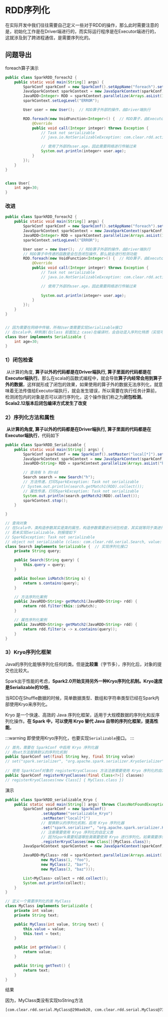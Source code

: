 # RDD序列化

在实际开发中我们往往需要自己定义一些对于RDD的操作，那么此时需要注意的是，初始化工作是在Driver端进行的，而实际运行程序是在Executor端进行的，这就涉及到了跨进程通信，是需要序列化的。

## 问题导出

foreach算子演示

```java
public class SparkRDD_foreach2 {
    public static void main(String[] args) {
        SparkConf sparkConf = new SparkConf().setAppName("foreach").setMaster("local[*]");
        JavaSparkContext sparkContext = new JavaSparkContext(sparkConf);
        JavaRDD<Integer> RDD = sparkContext.parallelize(Arrays.asList(1,2,3,4));
        sparkContext.setLogLevel("ERROR");

        User user = new User();  // RDD算子外部的操作，由Driver端执行

        RDD.foreach(new VoidFunction<Integer>() {  // RDD算子，由Executor端执行
            @Override
            public void call(Integer integer) throws Exception {
                // Task not serializable
                // java.io.NotSerializableException: com.clear.rdd.action.User

                // 使用了外部的user.age，因此需要网络进行传输过来
                System.out.println(integer+ user.age);  
            }
        });
    }
}


class User{
    int age=30;
}
```

### 改进

```java
public class SparkRDD_foreach2 {
    public static void main(String[] args) {
        SparkConf sparkConf = new SparkConf().setAppName("foreach").setMaster("local[*]");
        JavaSparkContext sparkContext = new JavaSparkContext(sparkConf);
        JavaRDD<Integer> RDD = sparkContext.parallelize(Arrays.asList(1,2,3,4));
        sparkContext.setLogLevel("ERROR");

        User user = new User();  // RDD算子外部的操作，由Driver端执行
        // RDD算子中传递的函数是会包含闭包操作，那么就会进行检测功能
        RDD.foreach(new VoidFunction<Integer>() {  // RDD算子，由Executor端执行
            @Override
            public void call(Integer integer) throws Exception {
                // Task not serializable
                // java.io.NotSerializableException: com.clear.rdd.action.User

                // 使用了外部的user.age，因此需要网络进行传输过来
                
                System.out.println(integer+ user.age);
            }
        });
    }
}


// 因为需要在网络中传输，所有User类需要实现Serializable接口
// 在scala中，样例类(在class 前面加上 case)在编译时，会自动混入序列化特质（实现可序列化接口）
class User implements Serializable {
    int age=30;
}
```

### 1）闭包检查

​	从计算的角度, **算子以外的代码都是在Driver端执行, 算子里面的代码都是在Executor端执行**。那么在scala的函数式编程中，就会导致**算子内经常会用到算子外的数据**，这样就形成了闭包的效果，如果使用的算子外的数据无法序列化，就意味着无法传值给Executor端执行，就会发生错误，所以需要在执行任务计算前，检测闭包内的对象是否可以进行序列化，这个操作我们称之为**闭包检测**。**Scala2.12版本后闭包编译方式发生了改变**



### 2）序列化方法和属性

​	**从计算的角度, 算子以外的代码都是在Driver端执行, 算子里面的代码都是在Executor端执行**，代码如下

```java
public class SparkRDD_Serializable {
    public static void main(String[] args) {
        SparkConf sparkConf = new SparkConf().setMaster("local[*]").setAppName("序列化");
        JavaSparkContext sparkContext = new JavaSparkContext(sparkConf);
        JavaRDD<String> RDD = sparkContext.parallelize(Arrays.asList("hello world", "hello spark","nhk"));

        // 查询有 h 的rdd
        Search search = new Search("h");
        // 方法传递，打印SparkException: Task not serializable
       // System.out.println(search.getMatch1(RDD).collect());
        // 属性传递，打印SparkException: Task not serializable
        System.out.println(search.getMatch2(RDD).collect());
        sparkContext.stop();
    }

}

// 查询对象
// 在Scala中，类构造参数其实是类的属性，构造参数需要进行闭包检查，其实就等同于类进行闭包检测
// 若未实现Serializable，则报错如下
// SparkException: Task not serializable
// object not serializable (class: com.clear.rdd.serial.Search, value: com.clear.rdd.serial.Search@2ab2710)
class Search implements Serializable {  // 实现序列化接口
    private String query;

    public Search(String query) {
        this.query = query;
    }

    public Boolean isMatch(String s) {
        return s.contains(query);
    }

    // 方法序列化案例
    public JavaRDD<String> getMatch1(JavaRDD<String> rdd) {
        return rdd.filter(this::isMatch);
    }

    // 属性序列化案例
    public JavaRDD<String> getMatch2(JavaRDD<String> rdd) {
        return rdd.filter(x -> x.contains(query));
    }
}
```


### 3）Kryo序列化框架

​Java的序列化能够序列化任何的类。但是**比较重**（字节多），序列化后，对象的提交也比较大。

Spark出于性能的考虑，**Spark2.0开始支持另外一种Kryo序列化机制。Kryo速度是Serializable的10倍**。

当RDD在Shuffle数据的时候，简单数据类型、数组和字符串类型已经在Spark内部使用Kryo来序列化。

​Kryo 是一个快速、高效的 Java 序列化框架，适用于大规模数据的序列化和反序列化操作。**在 Spark 中，可以使用 Kryo 替代 Java 自带的序列化框架，提高性能**。

:::warning
即使使用Kryo序列化，也要实现`Serializable`接口。
:::

```java
// 首先，需要在 SparkConf 中启用 Kryo 序列化器
// 用set方法替换默认的序列化机制
public SparkConf set(final String key, final String value)
// set("spark.serializer", "org.apache.spark.serializer.KryoSerializer")
    
// 使用 SparkConf对象的 registerKryoClasses 方法注册需要使用 Kryo 序列化的自定义类
public SparkConf registerKryoClasses(final Class<?>[] classes)
// registerKryoClasses(new Class[] { MyClass.class })
```

演示

```java
public class SparkRDD_serializable_Kryo {
    public static void main(String[] args) throws ClassNotFoundException {
        SparkConf sparkConf = new SparkConf()
                .setAppName("serializable_Kryo")
                .setMaster("local[*]")
                // 替换默认的序列化机制，启用 Kryo 序列化器
                .set("spark.serializer", "org.apache.spark.serializer.KryoSerializer")
                // 注册需要使用 Kryo 序列化的自定义类
                // 因为Spark需要知道哪些类需要使用 Kryo 进行序列化。如果需要序列化多个类，可以将它们一起注册。
                .registerKryoClasses(new Class[]{MyClass.class});
        JavaSparkContext sparkContext = new JavaSparkContext(sparkConf);

        JavaRDD<MyClass> rdd = sparkContext.parallelize(Arrays.asList(
                new MyClass(1, "foo"),
                new MyClass(2, "bar"),
                new MyClass(3, "baz")));

        List<MyClass> collect = rdd.collect();
        System.out.println(collect);
    }
}

// 定义一个需要序列化的类 MyClass
class MyClass implements Serializable {
    private int value;
    private String text;

    public MyClass(int value, String text) {
        this.value = value;
        this.text = text;
    }

    public int getValue() {
        return value;
    }

    public String getText() {
        return text;
    }
}
```

结果

因为，MyClass类没有实现toString方法

```txt
[com.clear.rdd.serial.MyClass@290aeb20, com.clear.rdd.serial.MyClass@73ad4ecc, com.clear.rdd.serial.MyClass@69da0b12]
```
